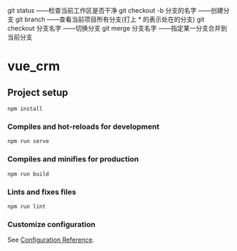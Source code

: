 git status                  ——检查当前工作区是否干净
git checkout -b 分支的名字   ——创建分支
git branch                  ——查看当前项目所有分支(打上 * 的表示处在的分支)
git checkout 分支名字       ——切换分支
git merge 分支名字          ——指定某一分支合并到当前分支
# vue_crm

## Project setup
```
npm install
```

### Compiles and hot-reloads for development
```
npm run serve
```

### Compiles and minifies for production
```
npm run build
```

### Lints and fixes files
```
npm run lint
```

### Customize configuration
See [Configuration Reference](https://cli.vuejs.org/config/).
